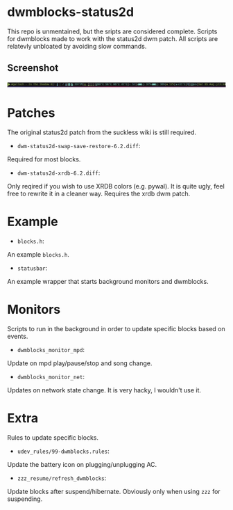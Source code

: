 # dwmblocks-status2d
This repo is unmentained, but the sripts are considered complete.
Scripts for dwmblocks made to work with the status2d dwm patch.
All scripts are relatevly unbloated by avoiding slow commands.

## Screenshot
![Image](screenshot.png)

# Patches
The original status2d patch from the suckless wiki is still required.

* `dwm-status2d-swap-save-restore-6.2.diff`:

Required for most blocks.

* `dwm-status2d-xrdb-6.2.diff`:

Only reqired if you wish to use XRDB colors (e.g. pywal).
It is quite ugly, feel free to rewrite it in a cleaner way.
Requires the xrdb dwm patch.

# Example
* `blocks.h`:

An example `blocks.h`.

* `statusbar`:

An example wrapper that starts background monitors and dwmblocks.

# Monitors
Scripts to run in the background in order to update specific blocks based on events.

* `dwmblocks_monitor_mpd`:

Update on mpd play/pause/stop and song change.

* `dwmblocks_monitor_net`:

Updates on network state change. It is very hacky, I wouldn't use it.

# Extra
Rules to update specific blocks.

* `udev_rules/99-dwmblocks.rules`:

Update the battery icon on plugging/unplugging AC.

* `zzz_resume/refresh_dwmblocks`:

Update blocks after suspend/hibernate. Obviously only when using `zzz` for suspending.
